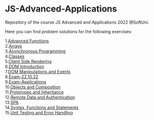 # JS-Advanced-Applications
Repository of the course JS Advanced and Applications 2022 @SoftUni.

Here you can find problem solutions for the following exercises:

1.[Advanced Functions](https://github.com/PetyaIvanchova/JS-Advanced-Applications/tree/main/Advanced%20Functions)\
2.[Arrays](https://github.com/PetyaIvanchova/JS-Advanced-Applications/tree/main/Arrays)\
3.[Asynchronous Programming](https://github.com/PetyaIvanchova/JS-Advanced-Applications/tree/main/Asynchronous%20Programming)\
4.[Classes](https://github.com/PetyaIvanchova/JS-Advanced-Applications/tree/main/Classes)\
5.[Client Side Rendering](https://github.com/PetyaIvanchova/JS-Advanced-Applications/tree/main/Client%20Side%20Rendering)\
6.[DOM Introduction](https://github.com/PetyaIvanchova/JS-Advanced-Applications/tree/main/DOM%20Introduction)\
7.[DOM Manipulations and Events](https://github.com/PetyaIvanchova/JS-Advanced-Applications/tree/main/DOM%20Manipulations%20and%20Events)\
8.[Exam-22.10.22](https://github.com/PetyaIvanchova/JS-Advanced-Applications/tree/main/Exam-22.10.22)\
9.[Exam-Applications](https://github.com/PetyaIvanchova/JS-Advanced-Applications/tree/main/Exam-Applications)\
10.[Objects and Composition](https://github.com/PetyaIvanchova/JS-Advanced-Applications/tree/main/Objects%20and%20Composition)\
11.[Prototypes and Inheritance](https://github.com/PetyaIvanchova/JS-Advanced-Applications/tree/main/Prototypes%20and%20Inheritance)\
12.[Remote Data and Authentication](https://github.com/PetyaIvanchova/JS-Advanced-Applications/tree/main/Remote%20Data%20and%20Authentication)\
13.[SPA](https://github.com/PetyaIvanchova/JS-Advanced-Applications/tree/main/SPA)\
14.[Syntax, Functions and Statements](https://github.com/PetyaIvanchova/JS-Advanced-Applications/tree/main/Syntax%2C%20Functions%20and%20Statements)\
15.[Unit Testing and Error Handling](https://github.com/PetyaIvanchova/JS-Advanced-Applications/tree/main/Unit%20Testing%20and%20Error%20Handling)

